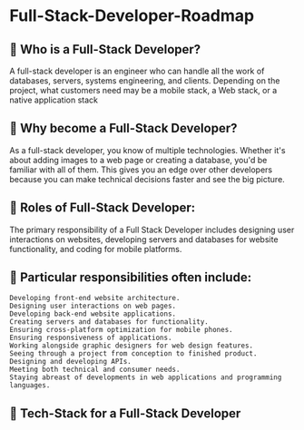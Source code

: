 # Full-Stack-Developer-Roadmap

## 📌 Who is a Full-Stack Developer?

A full-stack developer is an engineer who can handle all the work of databases, servers, systems engineering, and clients. Depending on the project, what customers need may be a mobile stack, a Web stack, or a native application stack

## 📌 Why become a Full-Stack Developer?

As a full-stack developer, you know of multiple technologies. Whether it's about adding images to a web page or creating a database, you'd be familiar with all of them. This gives you an edge over other developers because you can make technical decisions faster and see the big picture.

## 📌 Roles of Full-Stack Developer:

The primary responsibility of a Full Stack Developer includes designing user interactions on websites, developing servers and databases for website functionality, and coding for mobile platforms.

## 📌 Particular responsibilities often include:

    Developing front-end website architecture.
    Designing user interactions on web pages.
    Developing back-end website applications.
    Creating servers and databases for functionality.
    Ensuring cross-platform optimization for mobile phones.
    Ensuring responsiveness of applications.
    Working alongside graphic designers for web design features.
    Seeing through a project from conception to finished product.
    Designing and developing APIs.
    Meeting both technical and consumer needs.
    Staying abreast of developments in web applications and programming languages.

## 📌 Tech-Stack for a Full-Stack Developer 

